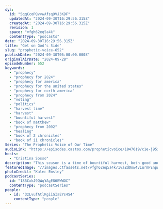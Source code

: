 ```yaml
---
sys:
  id: "5qqCcoPQvvwAfsq9VJ3KDF"
  updatedAt: "2024-09-30T16:29:56.315Z"
  createdAt: "2024-09-30T16:29:56.315Z"
  revision: 1
  space: "vfgh62eq5a4k"
  contentType: "podcasts"
date: "2024-09-30T16:29:56.315Z"
title: "Get on God's Side"
slug: "prophetic-voice-652"
publishDate: "2024-09-30T05:00:00.000Z"
originalAirDate: "2024-09-28"
episodeNumber: 652
keywords:
  - "prophecy"
  - "prophecy for 2024"
  - "prophecy for america"
  - "prophecy for the united states"
  - "prophecy for north america"
  - "prophecy from 2024"
  - "voting"
  - "politics"
  - "harvest time"
  - "harvest"
  - "bountiful harvest"
  - "book of matthew"
  - "prophecy from 2002"
  - "healing"
  - "book of 2 chronicles"
  - "book of ii chronicles"
Series: "The Prophetic Voice of Our Time"
audioLink: "https://episodes.castos.com/propheticvoice/1847619/c1e-j95iq6ro1u06p6x-0vdr196ktz4p-m4nc8j.mp3?_gl=1*13hqhlu*_gcl_au*MTIwMDg4MDg0NS4xNzI3NzEzNTUx"
hosts:
  - "Cristina Sosso"
description: "This season is a time of bountiful harvest, both good and bad. So if you need to make changes, make them now. If we as Christians vote according to what is aligned in God's heart, then this period will be recorded as a turning point towards righteousness and it will precipitate a great move all over the world. We need to be able to embrace changes and be willing to learn and unlearn things. Now is the time to act!"
featuredImage: "//images.ctfassets.net/vfgh62eq5a4k/1vaZdOnw4vIurmPEnpAaPB/b451cf61a133de76a9a02c9b6c87270d/kalen-emsley-Bkci_8qcdvQ-unsplash__1_.jpg"
photoCredit: "Kalen Emsley"
podcastSeries:
  id: "185CxkJ9QWqYAgE86EWWOC"
  contentType: "podcastSeries"
people:
  - id: "3zLvufAtlKgiiGIaEYs4S4"
    contentType: "people"
---
```

